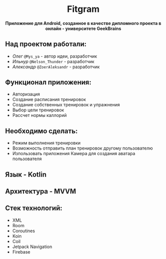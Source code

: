 <h1 align="center">Fitgram</h1>
<h4 align="center">Приложение для Android, созданное в качестве дипломного проекта в онлайн - университете GeekBrains</h4>

## Над проектом работали: 
 -  _Олег_ `@Mys_ya` -  автор идеи, разработчик
 -  _Ильнур_ `@Nelson_Thunder` -  разработчик
 -  _Александр_ `@ZoerAleksandr` -  разработчик
 
 ## Функционал приложения: 
  - Авторизация 
  - Создание расписания тренировок
  - Создание собственных тренировок и упражнения
  - Выбор цели тренировок
  - Рассчет нормы каллорий
  
 ## Необходимо сделать:
  - Режим выполнения тренировки
  - Возможность отправить план тренировок другому пользователю
  - Изпользовать приложения Камера для создания аватара пользователя
 
 ## Язык - Kotlin
 
 ## Архитектура - MVVM
 
 ## Стек технологий:
  - XML
  - Room
  - Coroutines
  - Koin
  - Coil
  - Jetpack Navigation
  - Firebase
